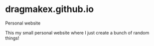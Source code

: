 # dragmakex.github.io
Personal website


This my small personal website where I just create a bunch of random things!
